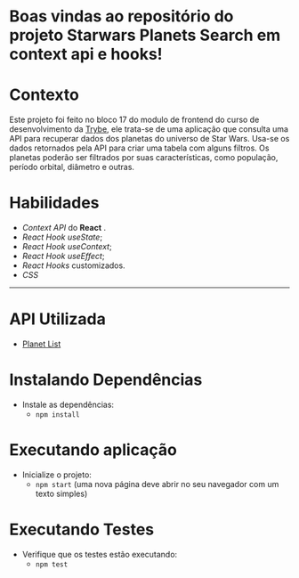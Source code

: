 
# Boas vindas ao repositório do projeto Starwars Planets Search em context api e hooks!

# Contexto
Este projeto foi feito no bloco 17 do modulo de frontend do curso de desenvolvimento da [Trybe](https://www.betrybe.com/), ele trata-se de uma aplicação que consulta uma API para recuperar dados dos planetas do universo de Star Wars. Usa-se os dados retornados pela API para criar uma tabela com alguns filtros. Os planetas poderão ser filtrados por suas características, como população, período orbital, diâmetro e outras.

# Habilidades

* _Context API_ do **React** .
* _React Hook useState_;
* _React Hook useContext_;
* _React Hook useEffect_;
* _React Hooks_ customizados.
* _CSS_

---

# API Utilizada

- [Planet List](https://swapi-trybe.herokuapp.com/api/planets/)

# Instalando Dependências

  * Instale as dependências:
    * `npm install`

# Executando aplicação

  * Inicialize o projeto:
    * `npm start` (uma nova página deve abrir no seu navegador com um texto simples)

# Executando Testes

  * Verifique que os testes estão executando:
    * `npm test`
